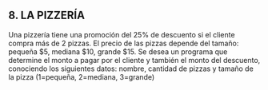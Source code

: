 ## 8. LA PIZZERÍA
Una pizzería tiene una promoción del 25% de descuento si el cliente compra más de 2 pizzas. El precio de las pizzas depende del tamaño: pequeña $5, mediana $10, grande $15. Se desea un programa que determine el monto a pagar por el cliente y también el monto del descuento, conociendo los siguientes datos: nombre, cantidad de pizzas y tamaño de la pizza (1=pequeña, 2=mediana, 3=grande)